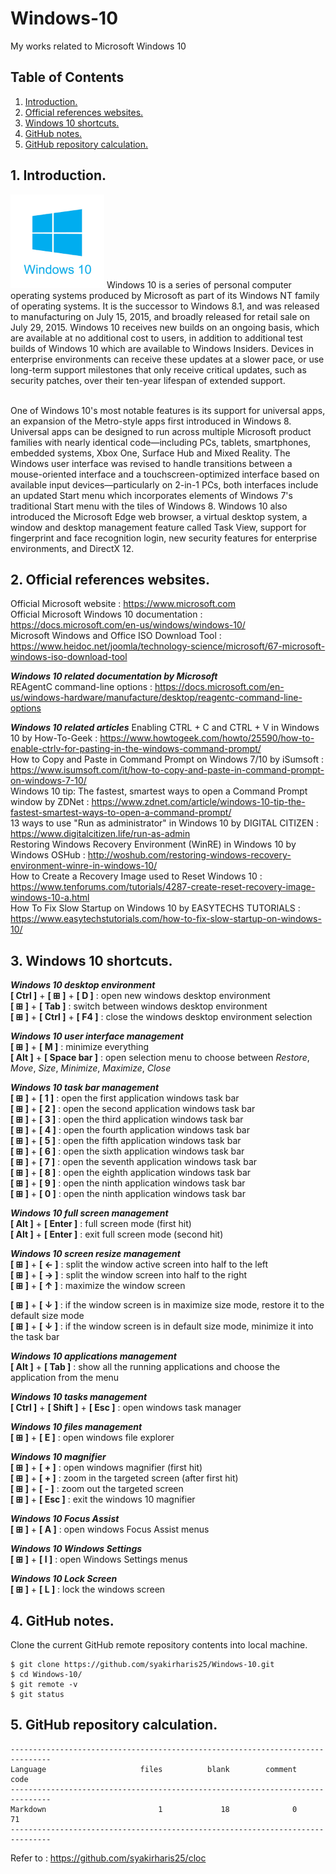 # Windows-10
My works related to Microsoft Windows 10

## Table of Contents
1. [Introduction.](#introduction)
2. [Official references websites.](#references)
3. [Windows 10 shortcuts.](#shortcuts)
4. [GitHub notes.](#github)
5. [GitHub repository calculation.](#calculation)

<a name="introduction"></a>
## 1. Introduction.
<img src="windows-10.png" height="150"> 
Windows 10 is a series of personal computer operating systems produced by Microsoft as part of its Windows NT family of operating systems. It is the successor to Windows 8.1, and was released to manufacturing on July 15, 2015, and broadly released for retail sale on July 29, 2015. Windows 10 receives new builds on an ongoing basis, which are available at no additional cost to users, in addition to additional test builds of Windows 10 which are available to Windows Insiders. Devices in enterprise environments can receive these updates at a slower pace, or use long-term support milestones that only receive critical updates, such as security patches, over their ten-year lifespan of extended support. <br /><br />

One of Windows 10's most notable features is its support for universal apps, an expansion of the Metro-style apps first introduced in Windows 8. Universal apps can be designed to run across multiple Microsoft product families with nearly identical code‍—‌including PCs, tablets, smartphones, embedded systems, Xbox One, Surface Hub and Mixed Reality. The Windows user interface was revised to handle transitions between a mouse-oriented interface and a touchscreen-optimized interface based on available input devices‍—‌particularly on 2-in-1 PCs, both interfaces include an updated Start menu which incorporates elements of Windows 7's traditional Start menu with the tiles of Windows 8. Windows 10 also introduced the Microsoft Edge web browser, a virtual desktop system, a window and desktop management feature called Task View, support for fingerprint and face recognition login, new security features for enterprise environments, and DirectX 12.

<a name="references"></a>
## 2. Official references websites.
Official Microsoft website : https://www.microsoft.com <br />
Official Microsoft Windows 10 documentation : https://docs.microsoft.com/en-us/windows/windows-10/ <br />
Microsoft Windows and Office ISO Download Tool : https://www.heidoc.net/joomla/technology-science/microsoft/67-microsoft-windows-iso-download-tool <br />

**_Windows 10 related documentation by Microsoft_** <br />
REAgentC command-line options : https://docs.microsoft.com/en-us/windows-hardware/manufacture/desktop/reagentc-command-line-options <br />

**_Windows 10 related articles_**
Enabling CTRL + C and CTRL + V in Windows 10 by How-To-Geek : https://www.howtogeek.com/howto/25590/how-to-enable-ctrlv-for-pasting-in-the-windows-command-prompt/ <br />
How to Copy and Paste in Command Prompt on Windows 7/10 by iSumsoft : https://www.isumsoft.com/it/how-to-copy-and-paste-in-command-prompt-on-windows-7-10/ <br />
Windows 10 tip: The fastest, smartest ways to open a Command Prompt window by ZDNet : https://www.zdnet.com/article/windows-10-tip-the-fastest-smartest-ways-to-open-a-command-prompt/ <br />
13 ways to use "Run as administrator" in Windows 10 by DIGITAL CITIZEN : https://www.digitalcitizen.life/run-as-admin <br />
Restoring Windows Recovery Environment (WinRE) in Windows 10 by Windows OSHub : http://woshub.com/restoring-windows-recovery-environment-winre-in-windows-10/ <br />
How to Create a Recovery Image used to Reset Windows 10 : https://www.tenforums.com/tutorials/4287-create-reset-recovery-image-windows-10-a.html <br />
How To Fix Slow Startup on Windows 10 by EASYTECHS TUTORIALS : https://www.easytechstutorials.com/how-to-fix-slow-startup-on-windows-10/ <br />

<a name="shortcuts"></a>
## 3. Windows 10 shortcuts.
**_Windows 10 desktop environment_** <br />
**[ Ctrl ]** + **[ ⊞ ]** + **[ D ]** : open new windows desktop environment <br />
**[ ⊞ ]** + **[ Tab ]** : switch between windows desktop environment <br />
**[ ⊞ ]** + **[ Ctrl ]** + **[ F4 ]** : close the windows desktop environment selection <br />

**_Windows 10 user interface management_** <br />
**[ ⊞ ]** + **[ M ]** : minimize everything <br />
**[ Alt ]** + **[ Space bar ]** : open selection menu to choose between _Restore_, _Move_, _Size_, _Minimize_, _Maximize_, _Close_ <br />

**_Windows 10 task bar management_** <br />
**[ ⊞ ]** + **[ 1 ]** : open the first application windows task bar <br />
**[ ⊞ ]** + **[ 2 ]** : open the second application windows task bar <br />
**[ ⊞ ]** + **[ 3 ]** : open the third application windows task bar <br />
**[ ⊞ ]** + **[ 4 ]** : open the fourth application windows task bar <br />
**[ ⊞ ]** + **[ 5 ]** : open the fifth application windows task bar <br />
**[ ⊞ ]** + **[ 6 ]** : open the sixth application windows task bar <br />
**[ ⊞ ]** + **[ 7 ]** : open the seventh application windows task bar <br />
**[ ⊞ ]** + **[ 8 ]** : open the eighth application windows task bar <br />
**[ ⊞ ]** + **[ 9 ]** : open the ninth application windows task bar <br />
**[ ⊞ ]** + **[ 0 ]** : open the ninth application windows task bar <br />

**_Windows 10 full screen management_** <br />
**[ Alt ]** + **[ Enter ]** : full screen mode (first hit) <br />
**[ Alt ]** + **[ Enter ]** : exit full screen mode (second hit) <br />

**_Windows 10 screen resize management_** <br />
**[ ⊞ ]** + **[ ← ]** : split the window active screen into half to the left <br />
**[ ⊞ ]** + **[ → ]** : split the window screen into half to the right <br />
**[ ⊞ ]** + **[ ↑ ]** : maximize the window screen <br />

**[ ⊞ ]** + **[ ↓ ]** : if the window screen is in maximize size mode, restore it to the default size mode <br />
**[ ⊞ ]** + **[ ↓ ]** : if the window screen is in default size mode, minimize it into the task bar <br />

**_Windows 10 applications management_** <br />
**[ Alt ]** + **[ Tab ]** : show all the running applications and choose the application from the menu 

**_Windows 10 tasks management_** <br />
**[ Ctrl ]** + **[ Shift ]** + **[ Esc ]** : open windows task manager <br />

**_Windows 10 files management_** <br />
**[ ⊞ ]** + **[ E ]** : open windows file explorer <br />

**_Windows 10 magnifier_** <br />
**[ ⊞ ]** + **[ + ]** : open windows magnifier (first hit) <br />
**[ ⊞ ]** + **[ + ]** : zoom in the targeted screen (after first hit) <br />
**[ ⊞ ]** + **[ - ]** : zoom out the targeted screen <br />
**[ ⊞ ]** + **[ Esc ]** : exit the windows 10 magnifier <br />

**_Windows 10 Focus Assist_** <br />
**[ ⊞ ]** + **[ A ]** : open windows Focus Assist menus <br />

**_Windows 10 Windows Settings_** <br />
**[ ⊞ ]** + **[ I ]** : open Windows Settings menus <br />

**_Windows 10 Lock Screen_** <br />
**[ ⊞ ]** + **[ L ]** : lock the windows screen <br />

<a name="github"></a>
## 4. GitHub notes.
Clone the current GitHub remote repository contents into local machine.
```
$ git clone https://github.com/syakirharis25/Windows-10.git
$ cd Windows-10/
$ git remote -v
$ git status
```

<a name="calculation"></a>
## 5. GitHub repository calculation.
```
-------------------------------------------------------------------------------
Language                     files          blank        comment           code
-------------------------------------------------------------------------------
Markdown                         1             18              0             71
-------------------------------------------------------------------------------
```
Refer to : https://github.com/syakirharis25/cloc

